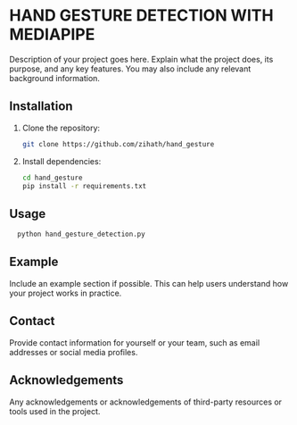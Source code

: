 # HAND GESTURE DETECTION WITH MEDIAPIPE

Description of your project goes here. Explain what the project does, its purpose, and any key features. You may also include any relevant background information.

## Installation

1. Clone the repository:
    ```bash
    git clone https://github.com/zihath/hand_gesture
    ```

2. Install dependencies:
    ```bash
    cd hand_gesture
    pip install -r requirements.txt
    ```

## Usage

 ```bash
   python hand_gesture_detection.py
 ```

## Example

Include an example section if possible. This can help users understand how your project works in practice.

## Contact

Provide contact information for yourself or your team, such as email addresses or social media profiles.

## Acknowledgements

Any acknowledgements or acknowledgements of third-party resources or tools used in the project.

     
